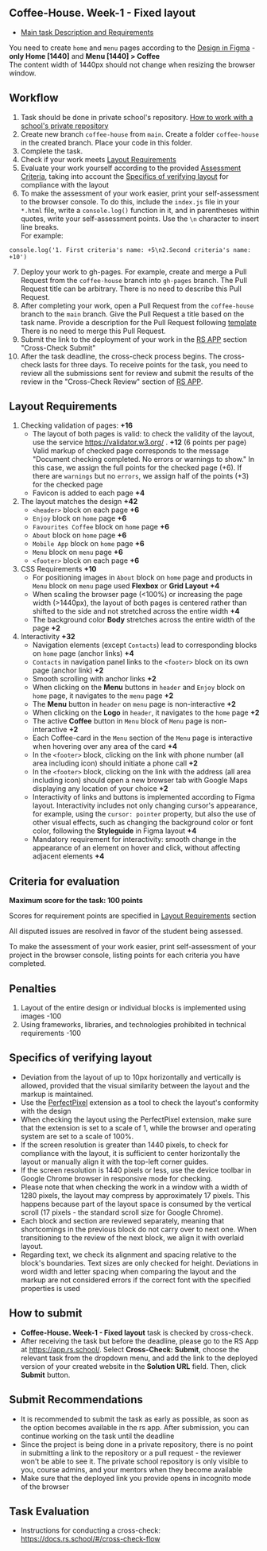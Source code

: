 ## Coffee-House. Week-1 - Fixed layout  

- [Main task Description and Requirements](coffee-house.md)

You need to create `home` and `menu` pages according to the [Design in Figma](#) - **only Home \[1440\]** and **Menu \[1440\] > Coffee**  
The content width of 1440px should not change when resizing the browser window.

## Workflow

1. Task should be done in private school's repository. [How to work with a school's private repository](https://docs.rs.school/#/private-repository)
2. Create new branch `coffee-house` from `main`. Create a folder `coffee-house` in the created branch. Place your code in this folder.
3. Complete the task.  
4. Check if your work meets [Layout Requirements](#требования-к-вёрстке)  
5. Evaluate your work yourself according to the provided [Assessment Criteria](#критерии-оценки), taking into account the [Specifics of verifying layout](#specifics-of-verifying-layout) for compliance with the layout
6. To make the assessment of your work easier, print your self-assessment to the browser console. To do this, include the `index.js` file in your `*.html` file, write a `console.log()` function in it, and in parentheses within quotes, write your self-assessment points. Use the `\n` character to insert line breaks.  
For example:
```
console.log('1. First criteria's name: +5\n2.Second criteria's name: +10')
```
7. Deploy your work to gh-pages. For example, create and merge a Pull Request from the `coffee-house` branch into `gh-pages` branch. The Pull Request title can be arbitrary. There is no need to describe this Pull Request.  
8. After completing your work, open a Pull Request from the `coffee-house` branch to the `main` branch. Give the Pull Request a title based on the task name. Provide a description for the Pull Request following [template](https://docs.rs.school/#/pull-request-review-process?id=Требования-к-pull-request-pr)  
There is no need to merge this Pull Request. 
9. Submit the link to the deployment of your work in the [RS APP](https://app.rs.school/) section "Cross-Check Submit"
10. After the task deadline, the cross-check process begins. The cross-check lasts for three days. To receive points for the task, you need to review all the submissions sent for review and submit the results of the review in the "Cross-Check Review" section of [RS APP](https://app.rs.school/).

## Layout Requirements
1. Checking validation of pages: **+16**
   - The layout of both pages is valid: to check the validity of the layout, use the service https://validator.w3.org/ . **+12** (6 points per page)  
   Valid markup of checked page corresponds to the message "Document checking completed. No errors or warnings to show." In this case, we assign the full points for the checked page (+6). If there are `warnings` but no `errors`, we assign half of the points (+3) for the checked page
   -  Favicon is added to each page **+4**
2. The layout matches the design **+42**
   - `<header>` block on each page **+6**
   - `Enjoy` block on `home` page **+6**
   - `Favourites Coffee` block on `home` page **+6**
   - `About` block on `home` page **+6**
   - `Mobile App` block on `home` page **+6**
   - `Menu` block on `menu` page **+6**
   - `<footer>` block on each page **+6**  
3. CSS Requirements **+10**
   - For positioning images in `About` block on `home` page and products in `Menu` block on `menu` page used **Flexbox** or **Grid Layout** **+4**
   - When scaling the browser page (<100%) or increasing the page width (>1440px), the layout of both pages is centered rather than shifted to the side and not stretched across the entire width **+4**
   - The background color **Body** stretches across the entire width of the page **+2**
4. Interactivity **+32**
   - Navigation elements (except `Contacts`) lead to corresponding blocks on `home` page (anchor links) **+4**
   - `Contacts` in navigation panel links to the `<footer>` block on its own page (anchor link) **+2**
   - Smooth scrolling with anchor links **+2**
   - When clicking on the **Menu** buttons in `header` and `Enjoy` block on `home` page, it navigates to the `menu` page **+2**
   - The **Menu** button in `header` on `menu` page is non-interactive **+2**
   - When clicking on the **Logo** in `header`, it navigates to the `home` page **+2**
   - The active **Coffee** button in `Menu` block of `Menu` page is non-interactive **+2**
   - Each Coffee-card in the `Menu` section of the `Menu` page is interactive when hovering over any area of the card **+4**
   - In the `<footer>` block, clicking on the link with phone number (all area including icon) should initiate a phone call **+2**
   - In the `<footer>` block, clicking on the link with the address (all area including icon) should open a new browser tab with Google Maps displaying any location of your choice **+2**
   - Interactivity of links and buttons is implemented according to Figma layout. Interactivity includes not only changing cursor's appearance, for example, using the `cursor: pointer` property, but also the use of other visual effects, such as changing the background color or font color, following the **Styleguide** in Figma layout **+4**
   - Mandatory requirement for interactivity: smooth change in the appearance of an element on hover and click, without affecting adjacent elements **+4**

## Criteria for evaluation

**Maximum score for the task: 100 points**  

Scores for requirement points are specified in [Layout Requirements](#layout-requirements) section  

All disputed issues are resolved in favor of the student being assessed.

To make the assessment of your work easier, print self-assessment of your project in the browser console, listing points for each criteria you have completed.

## Penalties
1. Layout of the entire design or individual blocks is implemented using images -100
2. Using frameworks, libraries, and technologies prohibited in technical requirements -100

## Specifics of verifying layout
- Deviation from the layout of up to 10px horizontally and vertically is allowed, provided that the visual similarity between the layout and the markup is maintained.
- Use the [PerfectPixel](https://chrome.google.com/webstore/detail/perfectpixel-by-welldonec/dkaagdgjmgdmbnecmcefdhjekcoceebi?hl=ru) extension as a tool to check the layout's conformity with the design
- When checking the layout using the PerfectPixel extension, make sure that the extension is set to a scale of 1, while the browser and operating system are set to a scale of 100%.
- If the screen resolution is greater than 1440 pixels, to check for compliance with the layout, it is sufficient to center horizontally the layout or manually align it with the top-left corner guides.
- If the screen resolution is 1440 pixels or less, use the device toolbar in Google Chrome browser in responsive mode for checking.
- Please note that when checking the work in a window with a width of 1280 pixels, the layout may compress by approximately 17 pixels. This happens because part of the layout space is consumed by the vertical scroll (17 pixels - the standard scroll size for Google Chrome).
- Each block and section are reviewed separately, meaning that shortcomings in the previous block do not carry over to next one. When transitioning to the review of the next block, we align it with overlaid layout.
- Regarding text, we check its alignment and spacing relative to the block's boundaries. Text sizes are only checked for height. Deviations in word width and letter spacing when comparing the layout and the markup are not considered errors if the correct font with the specified properties is used

## How to submit
- **Coffee-House. Week-1 - Fixed layout** task is checked by cross-check.  
- After receiving the task but before the deadline, please go to the RS App at https://app.rs.school/. Select **Cross-Check: Submit**, choose the relevant task from the dropdown menu, and add the link to the deployed version of your created website in the **Solution URL** field. Then, click **Submit** button.  

## Submit Recommendations
- It is recommended to submit the task as early as possible, as soon as the option becomes available in the rs app. After submission, you can continue working on the task until the deadline
- Since the project is being done in a private repository, there is no point in submitting a link to the repository or a pull request - the reviewer won't be able to see it. The private school repository is only visible to you, course admins, and your mentors when they become available 
- Make sure that the deployed link you provide opens in incognito mode of the browser  

## Task Evaluation
- Instructions for conducting a cross-check: https://docs.rs.school/#/cross-check-flow
